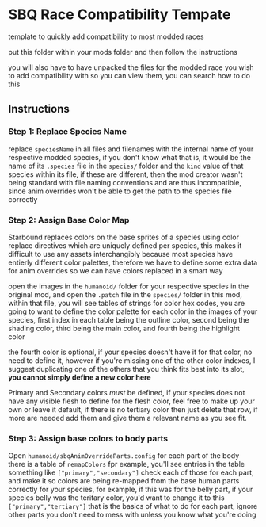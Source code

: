 # SBQ Race Compatibility Tempate
template to quickly add compatibility to most modded races

put this folder within your mods folder and then follow the instructions

you will also have to have unpacked the files for the modded race you wish to add compatibility with so you can view them, you can search how to do this

## Instructions

### Step 1: Replace Species Name
replace `speciesName` in all files and filenames with the internal name of your respective modded species, if you don't know what that is, it would be the name of its `.species` file in the `species/` folder and the `kind` value of that species within its file, if these are different, then the mod creator wasn't being standard with file naming conventions and are thus incompatible, since anim overrides won't be able to get the path to the species file correctly

### Step 2: Assign Base Color Map
Starbound replaces colors on the base sprites of a species using color replace directives which are uniquely defined per species, this makes it difficult to use any assets interchangibly because most species have entierly different color palettes, therefore we have to define some extra data for anim overrides so we can have colors replaced in a smart way

open the images in the `humanoid/` folder for your respective species in the original mod, and open the `.patch` file in the `species/` folder in this mod, within that file, you will see tables of strings for color hex codes, you are going to want to define the color palette for each color in the images of your species, first index in each table being the outline color, second being the shading color, third being the main color, and fourth being the highlight color

the fourth color is optional, if your species doesn't have it for that color, no need to define it, however if you're missing one of the other color indexes, I suggest duplicating one of the others that you think fits best into its slot, **you cannot simply define a new color here**

Primary and Secondary colors *must* be defined, if your species does not have any visible flesh to define for the flesh color, feel free to make up your own or leave it default, if there is no tertiary color then just delete that row, if more are needed add them and give them a relevant name as you see fit.

### Step 3: Assign base colors to body parts
Open `humanoid/sbqAnimOverrideParts.config` for each part of the body there is a table of `remapColors` fpr example, you'll see entries in the table something like `["primary","secondary"]` check each of those for each part, and make it so colors are being re-mapped from the base human parts correctly for your species, for example, if this was for the belly part, if your species belly was the teritary color, you'd want to change it to this `["primary","tertiary"]` that is the basics of what to do for each part, ignore other parts you don't need to mess with unless you know what you're doing
